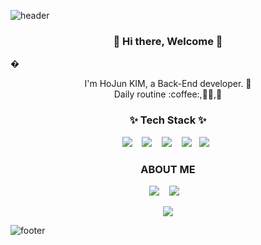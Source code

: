 ![header](https://capsule-render.vercel.app/api?type=wave&color=auto&height=300&section=header&text=HOJUN👋&fontSize=90)
<h3 align="center"> 👋 Hi there, Welcome 👋 </h3>�
<p align="center">
I'm HoJun KIM, a Back-End developer. 🌱 <br>
Daily routine :coffee:,👩‍💻,🧘
</p>
<h3 align="center">✨ Tech Stack ✨ </h3>
<p align="center">
  <img src="https://img.shields.io/badge/java%20-%2314354C.svg?&style=for-the-badge&logo=java&logoColor=white"/>&nbsp;&nbsp;&nbsp;
  <img src="https://img.shields.io/badge/javascript%20-%23007ACC.svg?&style=for-the-badge&logo=javascript&logoColor=white"/>&nbsp;&nbsp;&nbsp;
  <img src="https://img.shields.io/badge/spring%20-%2343853D.svg?&style=for-the-badge&logo=spring&logoColor=white"/>&nbsp;&nbsp;&nbsp;
  <img src="https://img.shields.io/badge/oracle%20-%23FF9900.svg?&style=for-the-badge&logo=oracle&logoColor=white"/>&nbsp;&nbsp;
  <img src="https://img.shields.io/badge/react%20-%23FF9900.svg?&style=for-the-badge&logo=react&logoColor=white"/>&nbsp;&nbsp;
</p>
<p align="center">
<!--  <img src="https://img.shields.io/badge/react%20-%2320232a.svg?&style=flat-square&logo=react&logoColor=%2361DAFB"/>&nbsp;&nbsp; -->
<!--   <img src="https://img.shields.io/badge/react%20-%2320232a.svg?&style=flat-square&logo=react&logoColor=%2361DAFB"/>&nbsp;&nbsp; -->
<!--   <img src="https://img.shields.io/badge/redux%20-%23593d88.svg?&style=flat-square&logo=redux&logoColor=white"/>&nbsp;&nbsp; -->
<!--   <img src="https://img.shields.io/badge/vuejs%20-%2335495e.svg?&style=flat-square&logo=vue.js&logoColor=%234FC08D"/>&nbsp;&nbsp; -->
<!--   <img src="https://img.shields.io/badge/Django-092E20?style=flat-square&logo=Django&logoColor=white"/>&nbsp;&nbsp; -->
<!--   <img src="https://img.shields.io/badge/AWS%20-%23FF9900.svg?&style=flat-square&logo=amazon-aws&logoColor=white"/>&nbsp;&nbsp; -->
<!--   <img src="https://img.shields.io/badge/nginx%20-%23009639.svg?&style=flat-square&logo=nginx&logoColor=white"/>&nbsp;&nbsp; -->
</p>
<p align="center">
<!--   <img src="https://img.shields.io/badge/jenkins%20-%232C5263.svg?&style=flat-square&logo=jenkins&logoColor=white"/>&nbsp;&nbsp; -->
<!--   <img src ="https://img.shields.io/badge/postgres-%23316192.svg?&style=flat-square&logo=postgresql&logoColor=white"/>&nbsp;&nbsp; -->
<!--   <img src ="https://img.shields.io/badge/MongoDB-%234ea94b.svg?&style=flat-square&logo=mongodb&logoColor=white"/>&nbsp;&nbsp; -->
<!--   <img src="https://img.shields.io/badge/docker%20-%230db7ed.svg?&style=flat-square&logo=docker&logoColor=white"/>&nbsp;&nbsp;
  <img src="https://img.shields.io/badge/kubernetes%20-%23326ce5.svg?&style=fflat-square&logo=kubernetes&logoColor=white"/>&nbsp;&nbsp; -->
<!--   <img src="https://img.shields.io/badge/Jupyter%20-%23F37626.svg?&style=flat-square&logo=Jupyter&logoColor=white" />&nbsp;&nbsp; -->
</p>
<h3 align="center">ABOUT ME</h3>
<p align="center" align="right">
  <a target="_blank" href="https://velog.io/@rlaghwns1995"><img src="https://img.shields.io/badge/Blog-%2312100E.svg?&style=flat-square&logo=blog.io&logoColor=white" /></a>&nbsp;&nbsp;&nbsp;
  <a target="_blank" href="mailto:rlaghwns1995@naver.com?subject=Hello%20Ileri,%20From%20Github"><img src="https://img.shields.io/badge/naver-%23D14836.svg?&style=flat-square&logo=naver&logoColor=white" /></a>&nbsp;&nbsp;&nbsp;
</p>
<p align="center">
  <a target="_blank" href="https://hits.seeyoufarm.com"><img src="https://hits.seeyoufarm.com/api/count/incr/badge.svg?url=https%3A%2F%2Fgithub.com%2Fmetleeha%2Fhit-counter&count_bg=%2379BDF1&title_bg=%238C8C8C&icon=&icon_color=%23E98CC9&title=hits&edge_flat=false"/></a>
</p>
    
<!-- <p align="center">
  <a href="https://github.com/anuraghazra/github-readme-stats">
    <img align="center" src="https://github-readme-stats.vercel.app/api?username=metleeha&hide=stars,issues&show_icons=true&line_height=30&theme=flag-india&count_private=true&include_all_commits=true" />
  </a>
  <img align="center" src="https://github-readme-streak-stats.herokuapp.com/?user=metleeha&theme=gruvbox_duo" alt="metleeha" />
</p> -->
![footer](https://capsule-render.vercel.app/api?type=wave&color=auto&height=200&section=footer&text=%20&fontSize=90)
<!--
**metleeha/metleeha** is a ✨ _special_ ✨ repository because its `README.md` (this file) appears on your GitHub profile.
[![HadongLee's github stats](https://github-readme-stats.vercel.app/api?username=metleeha&show_icons=true&theme=dracula)](https://github.com/metleeha/github-readme-stats)
[![Top Langs](https://github-readme-stats.vercel.app/api/top-langs/?username=metleeha&layout=compact&theme=dracula)](https://github.com/metleeha)
Here are some ideas to get you started:
- 🔭 I’m currently working on ...
- 🌱 I’m currently learning ...
- 👯 I’m looking to collaborate on ...
- 🤔 I’m looking for help with ...
- 💬 Ask me about ...
- 📫 How to reach me: ...
- 😄 Pronouns: ...
- ⚡ Fun fact: ...
-->
